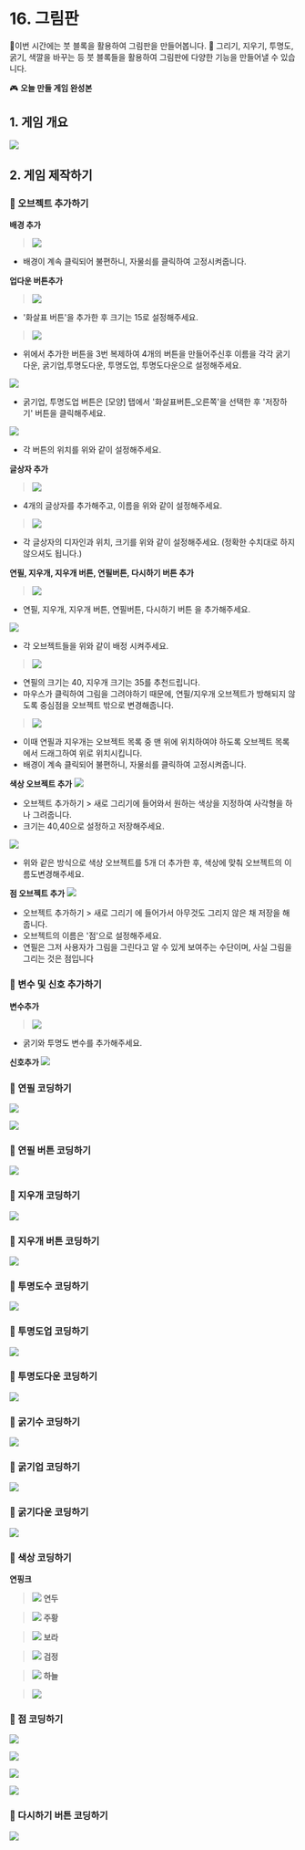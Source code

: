 # 16. 그림판 

 🙂이번 시간에는 붓 블록을 활용하여 그림판을 만들어봅니다. 
🚩 그리기, 지우기, 투명도, 굵기, 색깔을 바꾸는 등 붓 블록들을 활용하여 그림판에 다양한 기능을 만들어낼 수 있습니다. 

🎮  **오늘 만들 게임 완성본**   
[]() 

## 1. 게임 개요
![](img/13_그림판/16_0.png)

## 2. 게임 제작하기

### 🧩 오브젝트 추가하기

**배경 추가**
> ![](img/13_그림판/13_2.png) 
- 배경이 계속 클릭되어 불편하니, 자물쇠를 클릭하여 고정시켜줍니다.

**업다운 버튼추가**
> ![](img/16_그림판/16_1.png) 
- '화살표 버튼'을 추가한 후 크기는 15로 설정해주세요. 
> ![](img/16_그림판/16_2.png) 
- 위에서 추가한 버튼을 3번 복제하여 4개의 버튼을 만들어주신후
  이름을 각각 굵기다운, 굵기업,투명도다운, 투명도업, 투명도다운으로 설정해주세요. 

![](img/16_그림판/16_3.png) 

- 굵기업, 투명도업 버튼은 [모양] 탭에서 '화살표버튼_오른쪽'을 선택한 후 '저장하기' 버튼을 클릭해주세요. 

![](img/16_그림판/16_4.png) 
- 각 버튼의 위치를 위와 같이 설정해주세요. 


**글상자 추가**
> ![](img/16_그림판/16_5.png) 

- 4개의 글상자를 추가해주고, 이름을 위와 같이 설정해주세요. 

> ![](img/16_그림판/16_6.png) 
- 각 글상자의 디자인과 위치, 크기를 위와 같이 설정해주세요. (정확한 수치대로 하지 않으셔도 됩니다.)

**연필, 지우개, 지우개 버튼, 연필버튼, 다시하기 버튼 추가**
> ![](img/16_그림판/16_7.png)  
- 연필, 지우개, 지우개 버튼, 연필버튼, 다시하기 버튼 을 추가해주세요.
  
 ![](img/16_그림판/16_8.png)  
- 각 오브젝트들을 위와 같이 배정 시켜주세요. 
  
> ![](img/16_그림판/16_9.png)  

- 연필의 크기는 40, 지우개 크기는 35를 추천드립니다. 
- 마우스가 클릭하여 그림을 그려야하기 때문에, 연필/지우개 오브젝트가 방해되지 않도록 중심점을 오브젝트 밖으로 변경해줍니다.
  
> ![](img/16_그림판/16_10.png)
- 이때 연필과 지우개는 오브젝트 목록 중 맨 위에 위치하여야 하도록 오브젝트 목록에서 드래그하여 위로 위치시킵니다.
- 배경이 계속 클릭되어 불편하니, 자물쇠를 클릭하여 고정시켜줍니다.<br>

**색상 오브젝트 추가**
![](img/16_그림판/16_11.png)
- 오브젝트 추가하기 > 새로 그리기에 들어와서 원하는 색상을 지정하여 사각형을 하나 그려줍니다. 
- 크기는 40,40으로 설정하고 저장해주세요. 

![](img/16_그림판/16_12.png)
- 위와 같은 방식으로 색상 오브젝트를 5개 더 추가한 후, 색상에 맞춰 오브젝트의 이름도변경해주세요. 

**점 오브젝트 추가**
![](img/16_그림판/16_13.png)
- 오브젝트 추가하기 > 새로 그리기 에 들어가서 아무것도 그리지 않은 채 저장을 해줍니다. 
- 오브젝트의 이름은 '점'으로 설정해주세요. 
- 연필은 그저 사용자가 그림을 그린다고 알 수 있게 보여주는 수단이며, 사실 그림을 그리는 것은 점입니다

### 🧩 변수 및 신호 추가하기 

**변수추가**
> ![](img/16_그림판/16_14.png)
- 굵기와 투명도 변수를 추가해주세요. 

**신호추가** 
![](img/16_그림판/16_15.png)

### 🧩 연필 코딩하기 
![](img/16_그림판/16_16.png)

 ![](img/16_그림판/16_17.png)

### 🧩 연필 버튼 코딩하기 
 ![](img/16_그림판/16_18.png)


### 🧩 지우개 코딩하기 
 ![](img/16_그림판/16_20.png)

### 🧩 지우개 버튼 코딩하기 

 ![](img/16_그림판/16_19.png)

### 🧩 투명도수 코딩하기 
 ![](img/16_그림판/16_21.png)


### 🧩 투명도업 코딩하기

![](img/16_그림판/16_25.png)

### 🧩 투명도다운 코딩하기
![](img/16_그림판/16_26.png)

### 🧩 굵기수 코딩하기 
![](img/16_그림판/16_22.png)

### 🧩 굵기업 코딩하기
![](img/16_그림판/16_24.png)

### 🧩 굵기다운 코딩하기
![](img/16_그림판/16_23.png)

### 🧩 색상 코딩하기

**연핑크**

> ![](img/16_그림판/27.png)
**연두**

> ![](img/16_그림판/28.png)
**주황**

> ![](img/16_그림판/29.png)
**보라**

> ![](img/16_그림판/30.png)
**검정**

> ![](img/16_그림판/31.png)
**하늘**

> ![](img/16_그림판/32.png)

### 🧩 점 코딩하기
![](img/16_그림판/33.png)

![](img/16_그림판/34.png)

![](img/16_그림판/35.png)

![](img/16_그림판/36.png)

### 🧩 다시하기 버튼 코딩하기 
![](img/16_그림판/37.png)